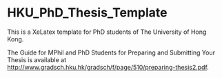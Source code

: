 # HKU_PhD_Thesis_Template
This is a XeLatex template for PhD students of The University of Hong Kong.

The Guide for MPhil and PhD Students for Preparing and Submitting Your Thesis
is available at http://www.gradsch.hku.hk/gradsch/f/page/510/preparing-thesis2.pdf.

